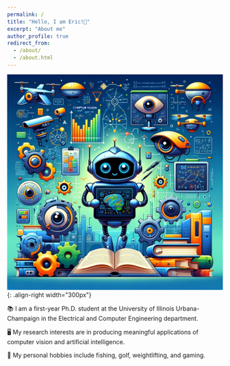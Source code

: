 ```yaml
---
permalink: /
title: "Hello, I am Eric!👋"
excerpt: "About me"
author_profile: true
redirect_from: 
  - /about/
  - /about.html
---
```


![Illustraion of computer vison](images\robot.png){: .align-right width="300px"}

📚 I am a first-year Ph.D. student at the University of Illinois Urbana-Champaign  in the Electrical and Computer Engineering department.

🖥️ My research interests are in producing meaningful applications of computer vision and artificial intelligence.

🎣 My personal hobbies include fishing, golf, weightlifting, and gaming.

